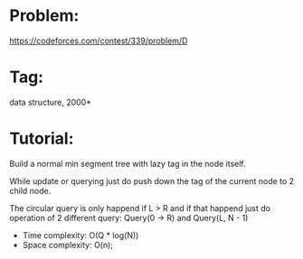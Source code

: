 # Problem:
https://codeforces.com/contest/339/problem/D

# Tag:
data structure, 2000*

# Tutorial:
Build a normal min segment tree with lazy tag in the node itself.

While update or querying just do push down the tag of the current node to 2 child node.

The circular query is only happend if L > R and if that happend just do operation of 2 different query:
Query(0 -> R) and Query(L, N - 1)

  - Time complexity: O(Q * log(N)) <br>
  - Space complexity: O(n);
